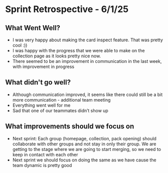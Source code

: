 # Sprint Retrospective \- 6/1/25

## What Went Well?

- I was very happy about making the card inspect feature. That was pretty cool :))  
- I was happy with the progress that we were able to make on the collection page as it looks pretty nice now.  
- There seemed to be an improvement in communication in the last week, with improvement in progress

## What didn't go well?

- Although communication improved, it seems like there could still be a bit more communication \- additional team meeting   
- Everything went well for me  
- Sad that one of our teammates didn’t show up

## What improvements should we focus on

- Next sprint: Each group (homepage, collection, pack opening)  should collaborate with other groups and not stay in only their group. We are getting to the stage where we are going to start merging, so we need to keep in contact with each other  
- Next sprint we should focus on doing the same as we have cause the team dynamic is pretty good